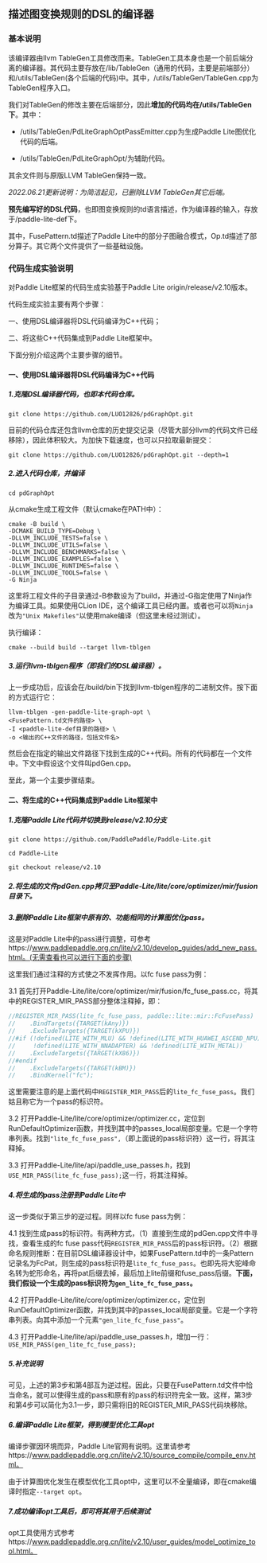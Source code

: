 ## 描述图变换规则的DSL的编译器

### 基本说明
该编译器由llvm TableGen工具修改而来。TableGen工具本身也是一个前后端分离的编译器。其代码主要存放在/lib/TableGen（通用的代码，主要是前端部分）和/utils/TableGen(各个后端的代码)中。其中，/utils/TableGen/TableGen.cpp为TableGen程序入口。

我们对TableGen的修改主要在后端部分，因此**增加的代码均在/utils/TableGen下**。其中：

- /utils/TableGen/PdLiteGraphOptPassEmitter.cpp为生成Paddle Lite图优化代码的后端。

- /utils/TableGen/PdLiteGraphOpt/为辅助代码。

其余文件则与原版LLVM TableGen保持一致。

*2022.06.21更新说明：为简洁起见，已删除LLVM TableGen其它后端。*



**预先编写好的DSL代码**，也即图变换规则的td语言描述，作为编译器的输入，存放于/paddle-lite-def下。

其中，FusePattern.td描述了Paddle Lite中的部分子图融合模式，Op.td描述了部分算子。其它两个文件提供了一些基础设施。





### 代码生成实验说明

对Paddle Lite框架的代码生成实验基于Paddle Lite origin/release/v2.10版本。

代码生成实验主要有两个步骤：

一、使用DSL编译器将DSL代码编译为C++代码；

二、将这些C++代码集成到Paddle Lite框架中。

下面分别介绍这两个主要步骤的细节。



#### 一、使用DSL编译器将DSL代码编译为C++代码
##### 1.克隆DSL编译器代码，也即本代码仓库。

```shell
git clone https://github.com/LUO12826/pdGraphOpt.git
```

目前的代码仓库还包含llvm仓库的历史提交记录（尽管大部分llvm的代码文件已经移除），因此体积较大。为加快下载速度，也可以只拉取最新提交：

```
git clone https://github.com/LUO12826/pdGraphOpt.git --depth=1
```

##### 2.进入代码仓库，并编译

```shell
cd pdGraphOpt
```

从cmake生成工程文件（默认cmake在PATH中）：

```shell
cmake -B build \
-DCMAKE_BUILD_TYPE=Debug \
-DLLVM_INCLUDE_TESTS=false \
-DLLVM_INCLUDE_UTILS=false \
-DLLVM_INCLUDE_BENCHMARKS=false \
-DLLVM_INCLUDE_EXAMPLES=false \
-DLLVM_INCLUDE_RUNTIMES=false \
-DLLVM_INCLUDE_TOOLS=false \
-G Ninja
```

这里将工程文件的子目录通过-B参数设为了build，并通过-G指定使用了Ninja作为编译工具。如果使用CLion IDE，这个编译工具已经内置。或者也可以将`Ninja` 改为`"Unix Makefiles"`以使用make编译（但这里未经过测试）。

执行编译：

```shell
cmake --build build --target llvm-tblgen
```

##### 3.运行llvm-tblgen程序（即我们的DSL编译器）。

上一步成功后，应该会在/build/bin下找到llvm-tblgen程序的二进制文件。按下面的方式运行它：

```shell
llvm-tblgen -gen-paddle-lite-graph-opt \
<FusePattern.td文件的路径> \
-I <paddle-lite-def目录的路径> \
-o <输出的C++文件的路径，包括文件名>
```

然后会在指定的输出文件路径下找到生成的C++代码。所有的代码都在一个文件中。下文中假设这个文件叫pdGen.cpp。

至此，第一个主要步骤结束。



#### 二、将生成的C++代码集成到Paddle Lite框架中

##### 1.克隆Paddle Lite代码并切换到release/v2.10分支

```shell
git clone https://github.com/PaddlePaddle/Paddle-Lite.git
```

```shell
cd Paddle-Lite
```

```shell
git checkout release/v2.10
```

##### 2.将生成的文件pdGen.cpp拷贝至Paddle-Lite/lite/core/optimizer/mir/fusion目录下。

##### 3.删除Paddle Lite框架中原有的、功能相同的计算图优化pass。

这是对Paddle Lite中的pass进行调整，可参考https://www.paddlepaddle.org.cn/lite/v2.10/develop_guides/add_new_pass.html。(无需查看也可以进行下面的步骤)

这里我们通过注释的方式使之不发挥作用。以fc fuse pass为例：

3.1 首先打开Paddle-Lite/lite/core/optimizer/mir/fusion/fc_fuse_pass.cc，将其中的REGISTER_MIR_PASS部分整体注释掉，即：

```c++
//REGISTER_MIR_PASS(lite_fc_fuse_pass, paddle::lite::mir::FcFusePass)
//    .BindTargets({TARGET(kAny)})
//    .ExcludeTargets({TARGET(kXPU)})
//#if (!defined(LITE_WITH_MLU) && !defined(LITE_WITH_HUAWEI_ASCEND_NPU) && \
//     !defined(LITE_WITH_NNADAPTER) && !defined(LITE_WITH_METAL))
//    .ExcludeTargets({TARGET(kX86)})
//#endif
//    .ExcludeTargets({TARGET(kBM)})
//    .BindKernel("fc");
```

这里需要注意的是上面代码中`REGISTER_MIR_PASS`后的`lite_fc_fuse_pass`。我们姑且称它为一个pass的标识符。

3.2 打开Paddle-Lite/lite/core/optimizer/optimizer.cc，定位到RunDefaultOptimizer函数，并找到其中的passes_local局部变量。它是一个字符串列表。找到`"lite_fc_fuse_pass",`（即上面说的pass标识符）这一行，将其注释掉。

3.3 打开Paddle-Lite/lite/api/paddle_use_passes.h，找到`USE_MIR_PASS(lite_fc_fuse_pass);`这一行，将其注释掉。

##### 4.将生成的pass注册到Paddle Lite中

这一步类似于第三步的逆过程。同样以fc fuse pass为例：

4.1 找到生成pass的标识符。有两种方式，（1）直接到生成的pdGen.cpp文件中寻找，查看生成的fc fuse pass代码`REGISTER_MIR_PASS`后的pass标识符。（2）根据命名规则推断：在目前DSL编译器设计中，如果FusePattern.td中的一条Pattern记录名为FcPat，则生成的pass标识符是`lite_fc_fuse_pass`。也即先将大驼峰命名转为蛇形命名，再将pat后缀去掉，最后加上lite前缀和fuse_pass后缀。**下面，我们假设一个生成的pass标识符为`gen_lite_fc_fuse_pass`。**

4.2 打开Paddle-Lite/lite/core/optimizer/optimizer.cc，定位到RunDefaultOptimizer函数，并找到其中的passes_local局部变量。它是一个字符串列表。向其中添加一个元素`"gen_lite_fc_fuse_pass"`。

4.3 打开Paddle-Lite/lite/api/paddle_use_passes.h，增加一行：`USE_MIR_PASS(gen_lite_fc_fuse_pass);`

##### 5.补充说明

可见，上述的第3步和第4部互为逆过程。因此，只要在FusePattern.td文件中恰当命名，就可以使得生成的pass和原有的pass的标识符完全一致。这样，第3步和第4步可以简化为3.1一步，即只需将旧的REGISTER_MIR_PASS代码块移除。

##### 6.编译Paddle Lite框架，得到模型优化工具opt

编译步骤因环境而异，Paddle Lite官网有说明。这里请参考https://www.paddlepaddle.org.cn/lite/v2.10/source_compile/compile_env.html。

由于计算图优化发生在模型优化工具opt中，这里可以不全量编译，即在cmake编译时指定`--target opt`。

##### 7.成功编译opt工具后，即可将其用于后续测试

opt工具使用方式参考https://www.paddlepaddle.org.cn/lite/v2.10/user_guides/model_optimize_tool.html。
